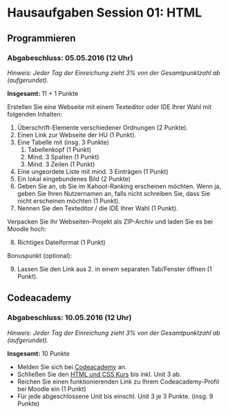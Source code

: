 # Hausaufgaben Session 01: HTML

## Programmieren

### Abgabeschluss: 05.05.2016 (12 Uhr)

*Hinweis: Jeder Tag der Einreichung zieht 3% von der Gesamtpunktzahl ab (aufgerundet).*

**Insgesamt:** 11 + 1 Punkte

Erstellen Sie eine Webseite mit einem Texteditor oder IDE Ihrer Wahl mit folgenden Inhalten:

1. Überschrift-Elemente verschiedener Ordnungen (2 Punkte).
2. Einen Link zur Webseite der HU (1 Punkt).
3. Eine Tabelle mit (insg. 3 Punkte)
    1. Tabellenkopf (1 Punkt)
    2. Mind. 3 Spalten (1 Punkt)
    3. Mind. 3 Zeilen (1 Punkt)
4. Eine ungeordete Liste mit mind. 3 Einträgen (1 Punkt)
5. Ein lokal eingebundenes Bild (2 Punkte)
6. Geben Sie an, ob Sie im Kahoot-Ranking erscheinen möchten. Wenn ja, geben Sie Ihren Nutzernamen an, falls nicht schreiben Sie, dass Sie nicht erscheinen möchten (1 Punkt).
7. Nennen Sie den Texteditor / die IDE Ihrer Wahl (1 Punkt).

Verpacken Sie Ihr Webseiten-Projekt als ZIP-Archiv und laden Sie es bei Moodle hoch:

8. Richtiges Dateiformat (1 Punkt)

Bonuspunkt (optional):

9.  Lassen Sie den Link aus 2. in einem separaten Tab/Fenster öffnen (1 Punkt).

## Codeacademy

### Abgabeschluss: 10.05.2016 (12 Uhr)

*Hinweis: Jeder Tag der Einreichung zieht 3% von der Gesamtpunktzahl ab (aufgerundet).*

**Insgesamt:** 10 Punkte

* Melden Sie sich bei [Codeacademy](https://www.codecademy.com/) an.
* Schließen Sie den [HTML und CSS Kurs](https://www.codecademy.com/learn/web) bis inkl. Unit 3 ab.
* Reichen Sie einen funktionierenden Link zu Ihrem Codeacademy-Profil bei Moodle ein (1 Punkt)
* Für jede abgeschlossene Unit bis einschl. Unit 3 je 3 Punkte. (insg. 9 Punkte)






